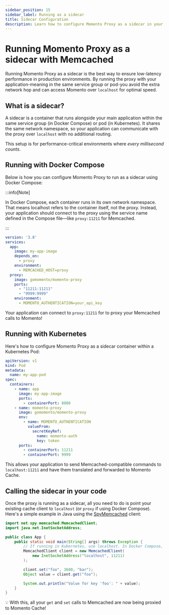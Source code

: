 ```yaml
---
sidebar_position: 15
sidebar_label: Running as a sidecar
title: Sidecar Configuration
description: Learn how to configure Momento Proxy as a sidecar in your container environment.
---
```


# Running Momento Proxy as a sidecar with Memcached

Running Momento Proxy as a sidecar is the best way to ensure low-latency performance in production environments. By running the proxy with your application-meaning in the same service group or pod-you avoid the extra network hop and can access Momento over `localhost` for optimal speed.

## What is a sidecar?

A sidecar is a container that runs alongside your main application within the same service group (in Docker Compose) or pod (in Kubernetes). It shares the same network namespace, so your application can communicate with the proxy over `localhost` with no additional routing.

This setup is for performance-critical environments where *every millisecond counts*.

## Running with Docker Compose

Below is how you can configure Momento Proxy to run as a sidecar using Docker Compose:

:::info[Note]

 In Docker Compose, each container runs in its own network namespace. That means localhost refers to the container itself, not the proxy. Instead, your application should connect to the proxy using the service name defined in the Compose file—like `proxy:11211` for Memcached.

:::

```yaml
version: '3.8'
services:
  app:
    image: my-app-image
    depends_on:
      - proxy
    environment:
      - MEMCACHED_HOST=proxy
  proxy:
    image: gomomento/momento-proxy
    ports:
      - "11211:11211"
      - "9999:9999"
    environment:
      - MOMENTO_AUTHENTICATION=your_api_key
```

Your application can connect to `proxy:11211` for to proxy your Memcached calls to Momento!

## Running with Kubernetes

Here's how to configure Momento Proxy as a sidecar container within a Kubernetes Pod:

```yaml
apiVersion: v1
kind: Pod
metadata:
  name: my-app-pod
spec:
  containers:
    - name: app
      image: my-app-image
      ports:
        - containerPort: 8080
    - name: momento-proxy
      image: gomomento/momento-proxy
      env:
        - name: MOMENTO_AUTHENTICATION
          valueFrom:
            secretKeyRef:
              name: momento-auth
              key: token
      ports:
        - containerPort: 11211
        - containerPort: 9999
```

This allows your application to send Memcached-compatible commands to `localhost:11211` and have them translated and forwarded to Momento Cache.

## Calling the sidecar in your code

Once the proxy is running as a sidecar, all you need to do is point your existing cache client to `localhost` (or `proxy` if using Docker Compose). Here's a simple example in Java using the [SpyMemcached](https://github.com/couchbase/spymemcached) client:

```java
import net.spy.memcached.MemcachedClient;
import java.net.InetSocketAddress;

public class App {
    public static void main(String[] args) throws Exception {
        // If running in Kubernetes, use localhost. In Docker Compose, use "proxy".
        MemcachedClient client = new MemcachedClient(
            new InetSocketAddress("localhost", 11211)
        );

        client.set("foo", 3600, "bar");
        Object value = client.get("foo");

        System.out.println("Value for key 'foo': " + value);
    }
}
```

💡 With this, all your `get` and `set` calls to Memcached are now being proxied to Momento Cache!
